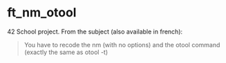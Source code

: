 # ft_nm_otool
42 School project. From the subject (also available in french):

> You have to recode the nm (with no options) and the otool command (exactly the same as otool -t)